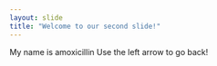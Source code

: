 ```yaml
---
layout: slide
title: "Welcome to our second slide!"
---
```

My name is amoxicillin
Use the left arrow to go back!